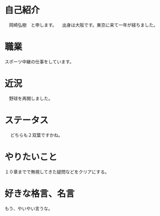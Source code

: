 # 自己紹介
　岡崎弘樹　と申します。
　出身は大阪です。東京に来て一年が経ちました。
# 職業
スポーツ中継の仕事をしています。

# 近況

　野球を再開しました。

# ステータス
　 どちらも２双葉ですかね。

# やりたいこと
  １０章までで無視してきた疑問などをクリアにする。

# 好きな格言、名言

もう、やいやい言うな。